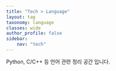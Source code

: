 ```yaml
---
title: "Tech > Language"
layout: tag
taxonomy: language
classes: wide
author_profile: false
sidebar:
    nav: "tech"
---
```

Python, C/C++ 등 언어 관련 정리 공간 입니다.